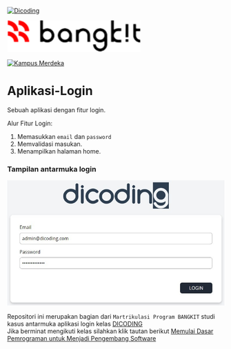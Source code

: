 [![Dicoding](https://dicoding-web-img.sgp1.cdn.digitaloceanspaces.com/original/commons/dicoding-logo-full.png)](https://dicoding.com)

[![Bangkit](https://github.com/algonommy/Data-Set/blob/main/design-1710045d-3746-49a1-8d61-0acf96957eda.png)](https://grow.google/intl/id_id/bangkit/)

[![Kampus Merdeka](https://www.maranatha.edu/wp-content/uploads/2020/11/logo-kampus-merdeka.png)](https://kampusmerdeka.kemdikbud.go.id/program/studi-independen/browse/47077bfb-654b-4505-a048-2b99b8a8cbe1/db8b3237-491e-11ec-9f02-1e6a640681ca)

# Aplikasi-Login
Sebuah aplikasi dengan fitur login.

Alur Fitur Login:
1. Memasukkan `email` dan `password`
2. Memvalidasi masukan.
3. Menampilkan halaman home.

### Tampilan antarmuka login
![Tampilan Login](https://github.com/algonommy/Antarmuka-Aplikasi-Login/blob/main/assets/images/Tampilan%20halaman%20login.jpeg)

Repositori ini merupakan bagian dari `Martrikulasi Program BANGKIT` studi kasus antarmuka aplikasi login kelas [DICODING](dicoding.com)  
Jika berminat mengikuti kelas silahkan klik tautan berikut [Memulai Dasar Pemrograman untuk Menjadi Pengembang Software](https://www.dicoding.com/academies/237)
